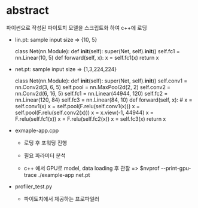 # abstract

파이썬으로 작성된 파이토치 모델을 스크립트화 하여 c++에 로딩

- lin.pt: sample input size => {10, 5}


    class Net(nn.Module):
        def __init__(self):
            super(Net, self).__init__()
            self.fc1 = nn.Linear(10, 5)
        def forward(self, x):
            x = self.fc1(x)
            return x


- net.pt: sample input size => {1,3,224,224}


    class Net(nn.Module):
        def __init__(self):
            super(Net, self).__init__()
            self.conv1 = nn.Conv2d(3, 6, 5)
            self.pool = nn.MaxPool2d(2, 2)
            self.conv2 = nn.Conv2d(6, 16, 5)
            self.fc1 = nn.Linear(44944, 120)
            self.fc2 = nn.Linear(120, 84)
            self.fc3 = nn.Linear(84, 10)
        def forward(self, x):
            # x = self.conv1(x)
            x = self.pool(F.relu(self.conv1(x)))
            x = self.pool(F.relu(self.conv2(x)))
            x = x.view(-1, 44944)
            x = F.relu(self.fc1(x))
            x = F.relu(self.fc2(x))
            x = self.fc3(x)
            return x


- exmaple-app.cpp

    - 로딩 후 포워딩 진행

    - 필요 파라미터 분석

    - c++ 에서 GPU로 model, data loading 후 관찰 => $nvprof --print-gpu-trace ./example-app net.pt


- profiler_test.py

    - 파이토치에서 제공하는 프로파일러